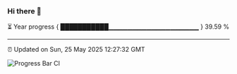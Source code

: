 ### Hi there 👋

⏳ Year progress { ███████████▁▁▁▁▁▁▁▁▁▁▁▁▁▁▁▁▁▁▁ } 39.59 %

---

⏰ Updated on Sun, 25 May 2025 12:27:32 GMT

![Progress Bar CI](https://github.com/liununu/liununu/workflows/Progress%20Bar%20CI/badge.svg)
